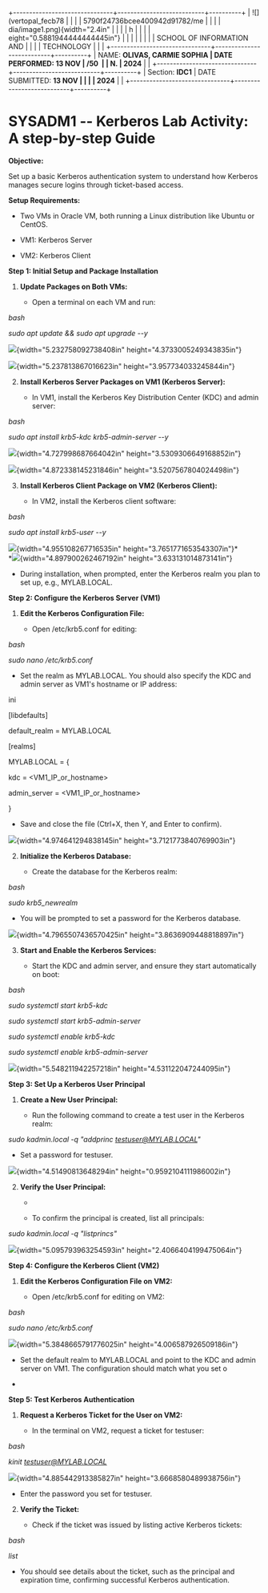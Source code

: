 +-------------------------------+---------------------------+----------+
| ![](vertopal_fecb78           |                           |          |
| 5790f24736bcee400942d91782/me |                           |          |
| dia/image1.png){width="2.4in" |                           |          |
| h                             |                           |          |
| eight="0.5881944444444445in"} |                           |          |
|                               |                           |          |
| SCHOOL OF INFORMATION AND     |                           |          |
| TECHNOLOGY                    |                           |          |
+-------------------------------+---------------------------+----------+
| NAME: **OLIVAS, CARMIE SOPHIA | DATE PERFORMED: **13 NOV  | /50      |
| N.**                          | 2024**                    |          |
+-------------------------------+---------------------------+----------+
| Section: **IDC1**             | DATE SUBMITTED: **13 NOV  |          |
|                               | 2024**                    |          |
+-------------------------------+---------------------------+----------+

# SYSADM1 -- Kerberos Lab Activity: A step-by-step Guide

**Objective:**

Set up a basic Kerberos authentication system to understand how Kerberos
manages secure logins through ticket-based access.

**Setup Requirements:**

-   Two VMs in Oracle VM, both running a Linux distribution like Ubuntu
    or CentOS.

-   VM1: Kerberos Server

-   VM2: Kerberos Client

**Step 1: Initial Setup and Package Installation**

1.  **Update Packages on Both VMs:**

    -   Open a terminal on each VM and run:

*bash*

*sudo apt update && sudo apt upgrade --y*

![](vertopal_fecb785790f24736bcee400942d91782/media/image2.png){width="5.232758092738408in"
height="4.3733005249343835in"}

![](vertopal_fecb785790f24736bcee400942d91782/media/image3.png){width="5.237813867016623in"
height="3.957734033245844in"}

2.  **Install Kerberos Server Packages on VM1 (Kerberos Server):**

    -   In VM1, install the Kerberos Key Distribution Center (KDC) and
        admin server:

*bash*

*sudo apt install krb5-kdc krb5-admin-server --y*

![](vertopal_fecb785790f24736bcee400942d91782/media/image4.png){width="4.727998687664042in"
height="3.5309306649168852in"}

![](vertopal_fecb785790f24736bcee400942d91782/media/image5.png){width="4.872338145231846in"
height="3.5207567804024498in"}

3.  **Install Kerberos Client Package on VM2 (Kerberos Client):**

    -   In VM2, install the Kerberos client software:

*bash*

*sudo apt install krb5-user --y*

![](vertopal_fecb785790f24736bcee400942d91782/media/image6.png){width="4.955108267716535in"
height="3.7651771653543307in"}*\
*![](vertopal_fecb785790f24736bcee400942d91782/media/image7.png){width="4.897900262467192in"
height="3.633131014873141in"}

-   During installation, when prompted, enter the Kerberos realm you
    plan to set up, e.g., MYLAB.LOCAL.

**Step 2: Configure the Kerberos Server (VM1)**

1.  **Edit the Kerberos Configuration File:**

    -   Open /etc/krb5.conf for editing:

*bash*

*sudo nano /etc/krb5.conf*

-   Set the realm as MYLAB.LOCAL. You should also specify the KDC and
    admin server as VM1's hostname or IP address:

ini

\[libdefaults\]

default_realm = MYLAB.LOCAL

\[realms\]

MYLAB.LOCAL = {

kdc = \<VM1_IP_or_hostname\>

admin_server = \<VM1_IP_or_hostname\>

}

-   Save and close the file (Ctrl+X, then Y, and Enter to confirm).

![](vertopal_fecb785790f24736bcee400942d91782/media/image9.png){width="4.974641294838145in"
height="3.7121773840769903in"}

2.  **Initialize the Kerberos Database:**

    -   Create the database for the Kerberos realm:

*bash*

*sudo krb5_newrealm*

-   You will be prompted to set a password for the Kerberos database.

![](vertopal_fecb785790f24736bcee400942d91782/media/image11.png){width="4.7965507436570425in"
height="3.8636909448818897in"}

3.  **Start and Enable the Kerberos Services:**

    -   Start the KDC and admin server, and ensure they start
        automatically on boot:

*bash*

*sudo systemctl start krb5-kdc*

*sudo systemctl start krb5-admin-server*

*sudo systemctl enable krb5-kdc*

*sudo systemctl enable krb5-admin-server*

![](vertopal_fecb785790f24736bcee400942d91782/media/image12.png){width="5.548211942257218in"
height="4.531122047244095in"}

**Step 3: Set Up a Kerberos User Principal**

1.  **Create a New User Principal:**

    -   Run the following command to create a test user in the Kerberos
        realm:

*sudo kadmin.local -q \"addprinc testuser@MYLAB.LOCAL\"*

-   Set a password for testuser.

![](vertopal_fecb785790f24736bcee400942d91782/media/image13.png){width="4.51490813648294in"
height="0.9592104111986002in"}

2.  **Verify the User Principal:**

    -   

    -   To confirm the principal is created, list all principals:

*sudo kadmin.local -q \"listprincs\"*

![](vertopal_fecb785790f24736bcee400942d91782/media/image14.png){width="5.095793963254593in"
height="2.4066404199475064in"}

**Step 4: Configure the Kerberos Client (VM2)**

1.  **Edit the Kerberos Configuration File on VM2:**

    -   Open /etc/krb5.conf for editing on VM2:

*bash*

*sudo nano /etc/krb5.conf*

![](vertopal_fecb785790f24736bcee400942d91782/media/image15.png){width="5.3848665791776025in"
height="4.006587926509186in"}

-   Set the default realm to MYLAB.LOCAL and point to the KDC and admin
    server on VM1. The configuration should match what you set o

-   

**Step 5: Test Kerberos Authentication**

1.  **Request a Kerberos Ticket for the User on VM2:**

    -   In the terminal on VM2, request a ticket for testuser:

*bash*

*kinit* *testuser@MYLAB.LOCAL*

![](vertopal_fecb785790f24736bcee400942d91782/media/image16.png){width="4.885442913385827in"
height="3.6668580489938756in"}

-   Enter the password you set for testuser.

2.  **Verify the Ticket:**

    -   Check if the ticket was issued by listing active Kerberos
        tickets:

*bash*

*list*

-   You should see details about the ticket, such as the principal and
    expiration time, confirming successful Kerberos authentication.
